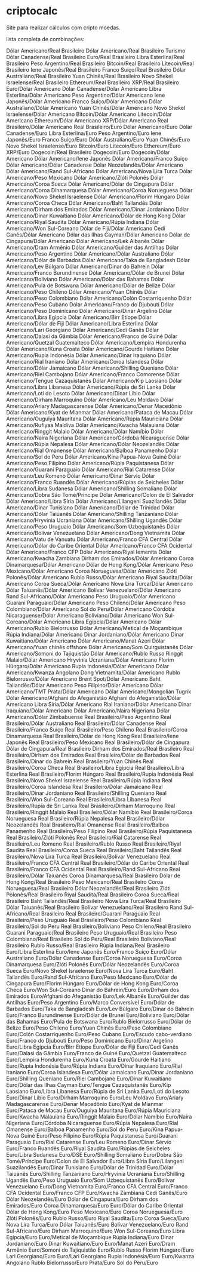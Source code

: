 # criptocalc
Site para realizar cálculos com cripto moedas.  


lista completa de combinações: 

<USD-BRL>Dólar Americano/Real Brasileiro</USD-BRL>
<USD-BRLT>Dólar Americano/Real Brasileiro Turismo</USD-BRLT>
<CAD-BRL>Dólar Canadense/Real Brasileiro</CAD-BRL>
<EUR-BRL>Euro/Real Brasileiro</EUR-BRL>
<GBP-BRL>Libra Esterlina/Real Brasileiro</GBP-BRL>
<ARS-BRL>Peso Argentino/Real Brasileiro</ARS-BRL>
<BTC-BRL>Bitcoin/Real Brasileiro</BTC-BRL>
<LTC-BRL>Litecoin/Real Brasileiro</LTC-BRL>
<JPY-BRL>Iene Japonês/Real Brasileiro</JPY-BRL>
<CHF-BRL>Franco Suíço/Real Brasileiro</CHF-BRL>
<AUD-BRL>Dólar Australiano/Real Brasileiro</AUD-BRL>
<CNY-BRL>Yuan Chinês/Real Brasileiro</CNY-BRL>
<ILS-BRL>Novo Shekel Israelense/Real Brasileiro</ILS-BRL>
<ETH-BRL>Ethereum/Real Brasileiro</ETH-BRL>
<XRP-BRL>XRP/Real Brasileiro</XRP-BRL>
<EUR-USD>Euro/Dólar Americano</EUR-USD>
<CAD-USD>Dólar Canadense/Dólar Americano</CAD-USD>
<GBP-USD>Libra Esterlina/Dólar Americano</GBP-USD>
<ARS-USD>Peso Argentino/Dólar Americano</ARS-USD>
<JPY-USD>Iene Japonês/Dólar Americano</JPY-USD>
<CHF-USD>Franco Suíço/Dólar Americano</CHF-USD>
<AUD-USD>Dólar Australiano/Dólar Americano</AUD-USD>
<CNY-USD>Yuan Chinês/Dólar Americano</CNY-USD>
<ILS-USD>Novo Shekel Israelense/Dólar Americano</ILS-USD>
<BTC-USD>Bitcoin/Dólar Americano</BTC-USD>
<LTC-USD>Litecoin/Dólar Americano</LTC-USD>
<ETH-USD>Ethereum/Dólar Americano</ETH-USD>
<XRP-USD>XRP/Dólar Americano</XRP-USD>
<BRL-USD>Real Brasileiro/Dólar Americano</BRL-USD>
<BRL-EUR>Real Brasileiro/Euro</BRL-EUR>
<USD-EUR>Dólar Americano/Euro</USD-EUR>
<CAD-EUR>Dólar Canadense/Euro</CAD-EUR>
<GBP-EUR>Libra Esterlina/Euro</GBP-EUR>
<ARS-EUR>Peso Argentino/Euro</ARS-EUR>
<JPY-EUR>Iene Japonês/Euro</JPY-EUR>
<CHF-EUR>Franco Suíço/Euro</CHF-EUR>
<AUD-EUR>Dólar Australiano/Euro</AUD-EUR>
<CNY-EUR>Yuan Chinês/Euro</CNY-EUR>
<ILS-EUR>Novo Shekel Israelense/Euro</ILS-EUR>
<BTC-EUR>Bitcoin/Euro</BTC-EUR>
<LTC-EUR>Litecoin/Euro</LTC-EUR>
<ETH-EUR>Ethereum/Euro</ETH-EUR>
<XRP-EUR>XRP/Euro</XRP-EUR>
<DOGE-BRL>Dogecoin/Real Brasileiro</DOGE-BRL>
<DOGE-EUR>Dogecoin/Euro</DOGE-EUR>
<DOGE-USD>Dogecoin/Dólar Americano</DOGE-USD>
<USD-JPY>Dólar Americano/Iene Japonês</USD-JPY>
<USD-CHF>Dólar Americano/Franco Suíço</USD-CHF>
<USD-CAD>Dólar Americano/Dólar Canadense</USD-CAD>
<NZD-USD>Dólar Neozelandês/Dólar Americano</NZD-USD>
<USD-ZAR>Dólar Americano/Rand Sul-Africano</USD-ZAR>
<USD-TRY>Dólar Americano/Nova Lira Turca</USD-TRY>
<USD-MXN>Dólar Americano/Peso Mexicano</USD-MXN>
<USD-PLN>Dólar Americano/Zlóti Polonês</USD-PLN>
<USD-SEK>Dólar Americano/Coroa Sueca</USD-SEK>
<USD-SGD>Dólar Americano/Dólar de Cingapura</USD-SGD>
<USD-DKK>Dólar Americano/Coroa Dinamarquesa</USD-DKK>
<USD-NOK>Dólar Americano/Coroa Norueguesa</USD-NOK>
<USD-ILS>Dólar Americano/Novo Shekel Israelense</USD-ILS>
<USD-HUF>Dólar Americano/Florim Húngaro</USD-HUF>
<USD-CZK>Dólar Americano/Coroa Checa</USD-CZK>
<USD-THB>Dólar Americano/Baht Tailandês</USD-THB>
<USD-AED>Dólar Americano/Dirham dos Emirados</USD-AED>
<USD-JOD>Dólar Americano/Dinar Jordaniano</USD-JOD>
<USD-KWD>Dólar Americano/Dinar Kuwaitiano</USD-KWD>
<USD-HKD>Dólar Americano/Dólar de Hong Kong</USD-HKD>
<USD-SAR>Dólar Americano/Riyal Saudita</USD-SAR>
<USD-INR>Dólar Americano/Rúpia Indiana</USD-INR>
<USD-KRW>Dólar Americano/Won Sul-Coreano</USD-KRW>
<FJD-USD>Dólar de Fiji/Dólar Americano</FJD-USD>
<GHS-USD>Cedi Ganês/Dólar Americano</GHS-USD>
<KYD-USD>Dólar das Ilhas Cayman/Dólar Americano</KYD-USD>
<SGD-USD>Dólar de Cingapura/Dólar Americano</SGD-USD>
<USD-ALL>Dólar Americano/Lek Albanês</USD-ALL>
<USD-AMD>Dólar Americano/Dram Armênio</USD-AMD>
<USD-ANG>Dólar Americano/Guilder das Antilhas</USD-ANG>
<USD-ARS>Dólar Americano/Peso Argentino</USD-ARS>
<USD-AUD>Dólar Americano/Dólar Australiano</USD-AUD>
<USD-BBD>Dólar Americano/Dólar de Barbados</USD-BBD>
<USD-BDT>Dólar Americano/Taka de Bangladesh</USD-BDT>
<USD-BGN>Dólar Americano/Lev Búlgaro</USD-BGN>
<USD-BHD>Dólar Americano/Dinar do Bahrein</USD-BHD>
<USD-BIF>Dólar Americano/Franco Burundinense</USD-BIF>
<USD-BND>Dólar Americano/Dólar de Brunei</USD-BND>
<USD-BOB>Dólar Americano/Boliviano</USD-BOB>
<USD-BSD>Dólar Americano/Dólar das Bahamas</USD-BSD>
<USD-BWP>Dólar Americano/Pula de Botswana</USD-BWP>
<USD-BZD>Dólar Americano/Dólar de Belize</USD-BZD>
<USD-CLP>Dólar Americano/Peso Chileno</USD-CLP>
<USD-CNY>Dólar Americano/Yuan Chinês</USD-CNY>
<USD-COP>Dólar Americano/Peso Colombiano</USD-COP>
<USD-CRC>Dólar Americano/Colón Costarriquenho</USD-CRC>
<USD-CUP>Dólar Americano/Peso Cubano</USD-CUP>
<USD-DJF>Dólar Americano/Franco do Djubouti</USD-DJF>
<USD-DOP>Dólar Americano/Peso Dominicano</USD-DOP>
<USD-DZD>Dólar Americano/Dinar Argelino</USD-DZD>
<USD-EGP>Dólar Americano/Libra Egípcia</USD-EGP>
<USD-ETB>Dólar Americano/Birr Etíope</USD-ETB>
<USD-FJD>Dólar Americano/Dólar de Fiji</USD-FJD>
<USD-GBP>Dólar Americano/Libra Esterlina</USD-GBP>
<USD-GEL>Dólar Americano/Lari Georgiano</USD-GEL>
<USD-GHS>Dólar Americano/Cedi Ganês</USD-GHS>
<USD-GMD>Dólar Americano/Dalasi da Gâmbia</USD-GMD>
<USD-GNF>Dólar Americano/Franco de Guiné</USD-GNF>
<USD-GTQ>Dólar Americano/Quetzal Guatemalteco</USD-GTQ>
<USD-HNL>Dólar Americano/Lempira Hondurenha</USD-HNL>
<USD-HRK>Dólar Americano/Kuna Croata</USD-HRK>
<USD-HTG>Dólar Americano/Gourde Haitiano</USD-HTG>
<USD-IDR>Dólar Americano/Rupia Indonésia</USD-IDR>
<USD-IQD>Dólar Americano/Dinar Iraquiano</USD-IQD>
<USD-IRR>Dólar Americano/Rial Iraniano</USD-IRR>
<USD-ISK>Dólar Americano/Coroa Islandesa</USD-ISK>
<USD-JMD>Dólar Americano/Dólar Jamaicano</USD-JMD>
<USD-KES>Dólar Americano/Shilling Queniano</USD-KES>
<USD-KHR>Dólar Americano/Riel Cambojano</USD-KHR>
<USD-KMF>Dólar Americano/Franco Comorense</USD-KMF>
<USD-KZT>Dólar Americano/Tengue Cazaquistanês</USD-KZT>
<USD-LAK>Dólar Americano/Kip Laosiano</USD-LAK>
<USD-LBP>Dólar Americano/Libra Libanesa</USD-LBP>
<USD-LKR>Dólar Americano/Rúpia de Sri Lanka</USD-LKR>
<USD-LSL>Dólar Americano/Loti do Lesoto</USD-LSL>
<USD-LYD>Dólar Americano/Dinar Líbio</USD-LYD>
<USD-MAD>Dólar Americano/Dirham Marroquino</USD-MAD>
<USD-MDL>Dólar Americano/Leu Moldavo</USD-MDL>
<USD-MGA>Dólar Americano/Ariary Madagascarense</USD-MGA>
<USD-MKD>Dólar Americano/Denar Macedônio</USD-MKD>
<USD-MMK>Dólar Americano/Kyat de Mianmar</USD-MMK>
<USD-MOP>Dólar Americano/Pataca de Macau</USD-MOP>
<USD-MRO>Dólar Americano/Ouguiya Mauritana</USD-MRO>
<USD-MUR>Dólar Americano/Rúpia Mauriciana</USD-MUR>
<USD-MVR>Dólar Americano/Rufiyaa Maldiva</USD-MVR>
<USD-MWK>Dólar Americano/Kwacha Malauiana</USD-MWK>
<USD-MYR>Dólar Americano/Ringgit Malaio</USD-MYR>
<USD-NAD>Dólar Americano/Dólar Namíbio</USD-NAD>
<USD-NGN>Dólar Americano/Naira Nigeriana</USD-NGN>
<USD-NIO>Dólar Americano/Córdoba Nicaraguense</USD-NIO>
<USD-NPR>Dólar Americano/Rúpia Nepalesa</USD-NPR>
<USD-NZD>Dólar Americano/Dólar Neozelandês</USD-NZD>
<USD-OMR>Dólar Americano/Rial Omanense</USD-OMR>
<USD-PAB>Dólar Americano/Balboa Panamenho</USD-PAB>
<USD-PEN>Dólar Americano/Sol do Peru</USD-PEN>
<USD-PGK>Dólar Americano/Kina Papua-Nova Guiné</USD-PGK>
<USD-PHP>Dólar Americano/Peso Filipino</USD-PHP>
<USD-PKR>Dólar Americano/Rúpia Paquistanesa</USD-PKR>
<USD-PYG>Dólar Americano/Guarani Paraguaio</USD-PYG>
<USD-QAR>Dólar Americano/Rial Catarense</USD-QAR>
<USD-RON>Dólar Americano/Leu Romeno</USD-RON>
<USD-RSD>Dólar Americano/Dinar Sérvio</USD-RSD>
<USD-RWF>Dólar Americano/Franco Ruandês</USD-RWF>
<USD-SCR>Dólar Americano/Rúpias de Seicheles</USD-SCR>
<USD-SDG>Dólar Americano/Libra Sudanesa</USD-SDG>
<USD-SOS>Dólar Americano/Shilling Somaliano</USD-SOS>
<USD-STD>Dólar Americano/Dobra São Tomé/Príncipe</USD-STD>
<USD-SVC>Dólar Americano/Colon de El Salvador</USD-SVC>
<USD-SYP>Dólar Americano/Libra Síria</USD-SYP>
<USD-SZL>Dólar Americano/Lilangeni Suazilandês</USD-SZL>
<USD-TND>Dólar Americano/Dinar Tunisiano</USD-TND>
<USD-TTD>Dólar Americano/Dólar de Trinidad</USD-TTD>
<USD-TWD>Dólar Americano/Dólar Taiuanês</USD-TWD>
<USD-TZS>Dólar Americano/Shilling Tanzaniano</USD-TZS>
<USD-UAH>Dólar Americano/Hryvinia Ucraniana</USD-UAH>
<USD-UGX>Dólar Americano/Shilling Ugandês</USD-UGX>
<USD-UYU>Dólar Americano/Peso Uruguaio</USD-UYU>
<USD-UZS>Dólar Americano/Som Uzbequistanês</USD-UZS>
<USD-VEF>Dólar Americano/Bolívar Venezuelano</USD-VEF>
<USD-VND>Dólar Americano/Dong Vietnamita</USD-VND>
<USD-VUV>Dólar Americano/Vatu de Vanuatu</USD-VUV>
<USD-XAF>Dólar Americano/Franco CFA Central</USD-XAF>
<USD-XCD>Dólar Americano/Dólar do Caribe Oriental</USD-XCD>
<USD-XOF>Dólar Americano/Franco CFA Ocidental</USD-XOF>
<USD-XPF>Dólar Americano/Franco CFP</USD-XPF>
<USD-YER>Dólar Americano/Riyal Iemenita</USD-YER>
<USD-ZMK>Dólar Americano/Kwacha Zambiana</USD-ZMK>
<AED-USD>Dirham dos Emirados/Dólar Americano</AED-USD>
<DKK-USD>Coroa Dinamarquesa/Dólar Americano</DKK-USD>
<HKD-USD>Dólar de Hong Kong/Dólar Americano</HKD-USD>
<MXN-USD>Peso Mexicano/Dólar Americano</MXN-USD>
<NOK-USD>Coroa Norueguesa/Dólar Americano</NOK-USD>
<PLN-USD>Zlóti Polonês/Dólar Americano</PLN-USD>
<RUB-USD>Rublo Russo/Dólar Americano</RUB-USD>
<SAR-USD>Riyal Saudita/Dólar Americano</SAR-USD>
<SEK-USD>Coroa Sueca/Dólar Americano</SEK-USD>
<TRY-USD>Nova Lira Turca/Dólar Americano</TRY-USD>
<TWD-USD>Dólar Taiuanês/Dólar Americano</TWD-USD>
<VEF-USD>Bolívar Venezuelano/Dólar Americano</VEF-USD>
<ZAR-USD>Rand Sul-Africano/Dólar Americano</ZAR-USD>
<UYU-USD>Peso Uruguaio/Dólar Americano</UYU-USD>
<PYG-USD>Guarani Paraguaio/Dólar Americano</PYG-USD>
<CLP-USD>Peso Chileno/Dólar Americano</CLP-USD>
<COP-USD>Peso Colombiano/Dólar Americano</COP-USD>
<PEN-USD>Sol do Peru/Dólar Americano</PEN-USD>
<NIO-USD>Córdoba Nicaraguense/Dólar Americano</NIO-USD>
<BOB-USD>Boliviano/Dólar Americano</BOB-USD>
<KRW-USD>Won Sul-Coreano/Dólar Americano</KRW-USD>
<EGP-USD>Libra Egípcia/Dólar Americano</EGP-USD>
<USD-BYN>Dólar Americano/Rublo Bielorrusso</USD-BYN>
<USD-MZN>Dólar Americano/Metical de Moçambique</USD-MZN>
<INR-USD>Rúpia Indiana/Dólar Americano</INR-USD>
<JOD-USD>Dinar Jordaniano/Dólar Americano</JOD-USD>
<KWD-USD>Dinar Kuwaitiano/Dólar Americano</KWD-USD>
<USD-AZN>Dólar Americano/Manat Azeri</USD-AZN>
<USD-CNH>Dólar Americano/Yuan chinês offshore</USD-CNH>
<USD-KGS>Dólar Americano/Som Quirguistanês</USD-KGS>
<USD-TJS>Dólar Americano/Somoni do Tajiquistão</USD-TJS>
<USD-RUB>Dólar Americano/Rublo Russo</USD-RUB>
<MYR-USD>Ringgit Malaio/Dólar Americano</MYR-USD>
<UAH-USD>Hryvinia Ucraniana/Dólar Americano</UAH-USD>
<HUF-USD>Florim Húngaro/Dólar Americano</HUF-USD>
<IDR-USD>Rupia Indonésia/Dólar Americano</IDR-USD>
<USD-AOA>Dólar Americano/Kwanza Angolano</USD-AOA>
<VND-USD>Dong Vietnamita/Dólar Americano</VND-USD>
<BYN-USD>Rublo Bielorrusso/Dólar Americano</BYN-USD>
<XBR-USD>Brent Spot/Dólar Americano</XBR-USD>
<THB-USD>Baht Tailandês/Dólar Americano</THB-USD>
<PHP-USD>Peso Filipino/Dólar Americano</PHP-USD>
<USD-TMT>Dólar Americano/TMT</USD-TMT>
<XAGG-USD>Prata/Dólar Americano</XAGG-USD>
<USD-MNT>Dólar Americano/Mongolian Tugrik</USD-MNT>
<USD-AFN>Dólar Americano/Afghani do Afeganistão</USD-AFN>
<AFN-USD>Afghani do Afeganistão/Dólar Americano</AFN-USD>
<SYP-USD>Libra Síria/Dólar Americano</SYP-USD>
<IRR-USD>Rial Iraniano/Dólar Americano</IRR-USD>
<IQD-USD>Dinar Iraquiano/Dólar Americano</IQD-USD>
<USD-NGNI>Dólar Americano/Naira Nigeriana</USD-NGNI>
<USD-ZWL>Dólar Americano/Dólar Zimbabuense</USD-ZWL>
<BRL-ARS>Real Brasileiro/Peso Argentino</BRL-ARS>
<BRL-AUD>Real Brasileiro/Dólar Australiano</BRL-AUD>
<BRL-CAD>Real Brasileiro/Dólar Canadense</BRL-CAD>
<BRL-CHF>Real Brasileiro/Franco Suíço</BRL-CHF>
<BRL-CLP>Real Brasileiro/Peso Chileno</BRL-CLP>
<BRL-DKK>Real Brasileiro/Coroa Dinamarquesa</BRL-DKK>
<BRL-HKD>Real Brasileiro/Dólar de Hong Kong</BRL-HKD>
<BRL-JPY>Real Brasileiro/Iene Japonês</BRL-JPY>
<BRL-MXN>Real Brasileiro/Peso Mexicano</BRL-MXN>
<BRL-SGD>Real Brasileiro/Dólar de Cingapura</BRL-SGD>
<SGD-BRL>Dólar de Cingapura/Real Brasileiro</SGD-BRL>
<AED-BRL>Dirham dos Emirados/Real Brasileiro</AED-BRL>
<BRL-AED>Real Brasileiro/Dirham dos Emirados</BRL-AED>
<BRL-BBD>Real Brasileiro/Dólar de Barbados</BRL-BBD>
<BRL-BHD>Real Brasileiro/Dinar do Bahrein</BRL-BHD>
<BRL-CNY>Real Brasileiro/Yuan Chinês</BRL-CNY>
<BRL-CZK>Real Brasileiro/Coroa Checa</BRL-CZK>
<BRL-EGP>Real Brasileiro/Libra Egípcia</BRL-EGP>
<BRL-GBP>Real Brasileiro/Libra Esterlina</BRL-GBP>
<BRL-HUF>Real Brasileiro/Florim Húngaro</BRL-HUF>
<BRL-IDR>Real Brasileiro/Rupia Indonésia</BRL-IDR>
<BRL-ILS>Real Brasileiro/Novo Shekel Israelense</BRL-ILS>
<BRL-INR>Real Brasileiro/Rúpia Indiana</BRL-INR>
<BRL-ISK>Real Brasileiro/Coroa Islandesa</BRL-ISK>
<BRL-JMD>Real Brasileiro/Dólar Jamaicano</BRL-JMD>
<BRL-JOD>Real Brasileiro/Dinar Jordaniano</BRL-JOD>
<BRL-KES>Real Brasileiro/Shilling Queniano</BRL-KES>
<BRL-KRW>Real Brasileiro/Won Sul-Coreano</BRL-KRW>
<BRL-LBP>Real Brasileiro/Libra Libanesa</BRL-LBP>
<BRL-LKR>Real Brasileiro/Rúpia de Sri Lanka</BRL-LKR>
<BRL-MAD>Real Brasileiro/Dirham Marroquino</BRL-MAD>
<BRL-MYR>Real Brasileiro/Ringgit Malaio</BRL-MYR>
<BRL-NAD>Real Brasileiro/Dólar Namíbio</BRL-NAD>
<BRL-NOK>Real Brasileiro/Coroa Norueguesa</BRL-NOK>
<BRL-NPR>Real Brasileiro/Rúpia Nepalesa</BRL-NPR>
<BRL-NZD>Real Brasileiro/Dólar Neozelandês</BRL-NZD>
<BRL-OMR>Real Brasileiro/Rial Omanense</BRL-OMR>
<BRL-PAB>Real Brasileiro/Balboa Panamenho</BRL-PAB>
<BRL-PHP>Real Brasileiro/Peso Filipino</BRL-PHP>
<BRL-PKR>Real Brasileiro/Rúpia Paquistanesa</BRL-PKR>
<BRL-PLN>Real Brasileiro/Zlóti Polonês</BRL-PLN>
<BRL-QAR>Real Brasileiro/Rial Catarense</BRL-QAR>
<BRL-RON>Real Brasileiro/Leu Romeno</BRL-RON>
<BRL-RUB>Real Brasileiro/Rublo Russo</BRL-RUB>
<BRL-SAR>Real Brasileiro/Riyal Saudita</BRL-SAR>
<BRL-SEK>Real Brasileiro/Coroa Sueca</BRL-SEK>
<BRL-THB>Real Brasileiro/Baht Tailandês</BRL-THB>
<BRL-TRY>Real Brasileiro/Nova Lira Turca</BRL-TRY>
<BRL-VEF>Real Brasileiro/Bolívar Venezuelano</BRL-VEF>
<BRL-XAF>Real Brasileiro/Franco CFA Central</BRL-XAF>
<BRL-XCD>Real Brasileiro/Dólar do Caribe Oriental</BRL-XCD>
<BRL-XOF>Real Brasileiro/Franco CFA Ocidental</BRL-XOF>
<BRL-ZAR>Real Brasileiro/Rand Sul-Africano</BRL-ZAR>
<BRL-TWD>Real Brasileiro/Dólar Taiuanês</BRL-TWD>
<DKK-BRL>Coroa Dinamarquesa/Real Brasileiro</DKK-BRL>
<HKD-BRL>Dólar de Hong Kong/Real Brasileiro</HKD-BRL>
<MXN-BRL>Peso Mexicano/Real Brasileiro</MXN-BRL>
<NOK-BRL>Coroa Norueguesa/Real Brasileiro</NOK-BRL>
<NZD-BRL>Dólar Neozelandês/Real Brasileiro</NZD-BRL>
<PLN-BRL>Zlóti Polonês/Real Brasileiro</PLN-BRL>
<SAR-BRL>Riyal Saudita/Real Brasileiro</SAR-BRL>
<SEK-BRL>Coroa Sueca/Real Brasileiro</SEK-BRL>
<THB-BRL>Baht Tailandês/Real Brasileiro</THB-BRL>
<TRY-BRL>Nova Lira Turca/Real Brasileiro</TRY-BRL>
<TWD-BRL>Dólar Taiuanês/Real Brasileiro</TWD-BRL>
<VEF-BRL>Bolívar Venezuelano/Real Brasileiro</VEF-BRL>
<ZAR-BRL>Rand Sul-Africano/Real Brasileiro</ZAR-BRL>
<BRL-PYG>Real Brasileiro/Guarani Paraguaio</BRL-PYG>
<BRL-UYU>Real Brasileiro/Peso Uruguaio</BRL-UYU>
<BRL-COP>Real Brasileiro/Peso Colombiano</BRL-COP>
<BRL-PEN>Real Brasileiro/Sol do Peru</BRL-PEN>
<BRL-BOB>Real Brasileiro/Boliviano</BRL-BOB>
<CLP-BRL>Peso Chileno/Real Brasileiro</CLP-BRL>
<PYG-BRL>Guarani Paraguaio/Real Brasileiro</PYG-BRL>
<UYU-BRL>Peso Uruguaio/Real Brasileiro</UYU-BRL>
<COP-BRL>Peso Colombiano/Real Brasileiro</COP-BRL>
<PEN-BRL>Sol do Peru/Real Brasileiro</PEN-BRL>
<BOB-BRL>Boliviano/Real Brasileiro</BOB-BRL>
<RUB-BRL>Rublo Russo/Real Brasileiro</RUB-BRL>
<INR-BRL>Rúpia Indiana/Real Brasileiro</INR-BRL>
<EUR-GBP>Euro/Libra Esterlina</EUR-GBP>
<EUR-JPY>Euro/Iene Japonês</EUR-JPY>
<EUR-CHF>Euro/Franco Suíço</EUR-CHF>
<EUR-AUD>Euro/Dólar Australiano</EUR-AUD>
<EUR-CAD>Euro/Dólar Canadense</EUR-CAD>
<EUR-NOK>Euro/Coroa Norueguesa</EUR-NOK>
<EUR-DKK>Euro/Coroa Dinamarquesa</EUR-DKK>
<EUR-PLN>Euro/Zlóti Polonês</EUR-PLN>
<EUR-NZD>Euro/Dólar Neozelandês</EUR-NZD>
<EUR-SEK>Euro/Coroa Sueca</EUR-SEK>
<EUR-ILS>Euro/Novo Shekel Israelense</EUR-ILS>
<EUR-TRY>Euro/Nova Lira Turca</EUR-TRY>
<EUR-THB>Euro/Baht Tailandês</EUR-THB>
<EUR-ZAR>Euro/Rand Sul-Africano</EUR-ZAR>
<EUR-MXN>Euro/Peso Mexicano</EUR-MXN>
<EUR-SGD>Euro/Dólar de Cingapura</EUR-SGD>
<EUR-HUF>Euro/Florim Húngaro</EUR-HUF>
<EUR-HKD>Euro/Dólar de Hong Kong</EUR-HKD>
<EUR-CZK>Euro/Coroa Checa</EUR-CZK>
<EUR-KRW>Euro/Won Sul-Coreano</EUR-KRW>
<BHD-EUR>Dinar do Bahrein/Euro</BHD-EUR>
<EUR-AED>Euro/Dirham dos Emirados</EUR-AED>
<EUR-AFN>Euro/Afghani do Afeganistão</EUR-AFN>
<EUR-ALL>Euro/Lek Albanês</EUR-ALL>
<EUR-ANG>Euro/Guilder das Antilhas</EUR-ANG>
<EUR-ARS>Euro/Peso Argentino</EUR-ARS>
<EUR-BAM>Euro/Marco Conversível</EUR-BAM>
<EUR-BBD>Euro/Dólar de Barbados</EUR-BBD>
<EUR-BDT>Euro/Taka de Bangladesh</EUR-BDT>
<EUR-BGN>Euro/Lev Búlgaro</EUR-BGN>
<EUR-BHD>Euro/Dinar do Bahrein</EUR-BHD>
<EUR-BIF>Euro/Franco Burundinense</EUR-BIF>
<EUR-BND>Euro/Dólar de Brunei</EUR-BND>
<EUR-BOB>Euro/Boliviano</EUR-BOB>
<EUR-BSD>Euro/Dólar das Bahamas</EUR-BSD>
<EUR-BWP>Euro/Pula de Botswana</EUR-BWP>
<EUR-BYN>Euro/Rublo Bielorrusso</EUR-BYN>
<EUR-BZD>Euro/Dólar de Belize</EUR-BZD>
<EUR-CLP>Euro/Peso Chileno</EUR-CLP>
<EUR-CNY>Euro/Yuan Chinês</EUR-CNY>
<EUR-COP>Euro/Peso Colombiano</EUR-COP>
<EUR-CRC>Euro/Colón Costarriquenho</EUR-CRC>
<EUR-CUP>Euro/Peso Cubano</EUR-CUP>
<EUR-CVE>Euro/Escudo cabo-verdiano</EUR-CVE>
<EUR-DJF>Euro/Franco do Djubouti</EUR-DJF>
<EUR-DOP>Euro/Peso Dominicano</EUR-DOP>
<EUR-DZD>Euro/Dinar Argelino</EUR-DZD>
<EUR-EGP>Euro/Libra Egípcia</EUR-EGP>
<EUR-ETB>Euro/Birr Etíope</EUR-ETB>
<EUR-FJD>Euro/Dólar de Fiji</EUR-FJD>
<EUR-GHS>Euro/Cedi Ganês</EUR-GHS>
<EUR-GMD>Euro/Dalasi da Gâmbia</EUR-GMD>
<EUR-GNF>Euro/Franco de Guiné</EUR-GNF>
<EUR-GTQ>Euro/Quetzal Guatemalteco</EUR-GTQ>
<EUR-HNL>Euro/Lempira Hondurenha</EUR-HNL>
<EUR-HRK>Euro/Kuna Croata</EUR-HRK>
<EUR-HTG>Euro/Gourde Haitiano</EUR-HTG>
<EUR-IDR>Euro/Rupia Indonésia</EUR-IDR>
<EUR-INR>Euro/Rúpia Indiana</EUR-INR>
<EUR-IQD>Euro/Dinar Iraquiano</EUR-IQD>
<EUR-IRR>Euro/Rial Iraniano</EUR-IRR>
<EUR-ISK>Euro/Coroa Islandesa</EUR-ISK>
<EUR-JMD>Euro/Dólar Jamaicano</EUR-JMD>
<EUR-JOD>Euro/Dinar Jordaniano</EUR-JOD>
<EUR-KES>Euro/Shilling Queniano</EUR-KES>
<EUR-KHR>Euro/Riel Cambojano</EUR-KHR>
<EUR-KWD>Euro/Dinar Kuwaitiano</EUR-KWD>
<EUR-KYD>Euro/Dólar das Ilhas Cayman</EUR-KYD>
<EUR-KZT>Euro/Tengue Cazaquistanês</EUR-KZT>
<EUR-LAK>Euro/Kip Laosiano</EUR-LAK>
<EUR-LBP>Euro/Libra Libanesa</EUR-LBP>
<EUR-LKR>Euro/Rúpia de Sri Lanka</EUR-LKR>
<EUR-LSL>Euro/Loti do Lesoto</EUR-LSL>
<EUR-LYD>Euro/Dinar Líbio</EUR-LYD>
<EUR-MAD>Euro/Dirham Marroquino</EUR-MAD>
<EUR-MDL>Euro/Leu Moldavo</EUR-MDL>
<EUR-MGA>Euro/Ariary Madagascarense</EUR-MGA>
<EUR-MKD>Euro/Denar Macedônio</EUR-MKD>
<EUR-MMK>Euro/Kyat de Mianmar</EUR-MMK>
<EUR-MOP>Euro/Pataca de Macau</EUR-MOP>
<EUR-MRO>Euro/Ouguiya Mauritana</EUR-MRO>
<EUR-MUR>Euro/Rúpia Mauriciana</EUR-MUR>
<EUR-MWK>Euro/Kwacha Malauiana</EUR-MWK>
<EUR-MYR>Euro/Ringgit Malaio</EUR-MYR>
<EUR-NAD>Euro/Dólar Namíbio</EUR-NAD>
<EUR-NGN>Euro/Naira Nigeriana</EUR-NGN>
<EUR-NIO>Euro/Córdoba Nicaraguense</EUR-NIO>
<EUR-NPR>Euro/Rúpia Nepalesa</EUR-NPR>
<EUR-OMR>Euro/Rial Omanense</EUR-OMR>
<EUR-PAB>Euro/Balboa Panamenho</EUR-PAB>
<EUR-PEN>Euro/Sol do Peru</EUR-PEN>
<EUR-PGK>Euro/Kina Papua-Nova Guiné</EUR-PGK>
<EUR-PHP>Euro/Peso Filipino</EUR-PHP>
<EUR-PKR>Euro/Rúpia Paquistanesa</EUR-PKR>
<EUR-PYG>Euro/Guarani Paraguaio</EUR-PYG>
<EUR-QAR>Euro/Rial Catarense</EUR-QAR>
<EUR-RON>Euro/Leu Romeno</EUR-RON>
<EUR-RSD>Euro/Dinar Sérvio</EUR-RSD>
<EUR-RWF>Euro/Franco Ruandês</EUR-RWF>
<EUR-SAR>Euro/Riyal Saudita</EUR-SAR>
<EUR-SCR>Euro/Rúpias de Seicheles</EUR-SCR>
<EUR-SDG>Euro/Libra Sudanesa</EUR-SDG>
<EUR-SDR>Euro/DSE</EUR-SDR>
<EUR-SOS>Euro/Shilling Somaliano</EUR-SOS>
<EUR-STD>Euro/Dobra São Tomé/Príncipe</EUR-STD>
<EUR-SVC>Euro/Colon de El Salvador</EUR-SVC>
<EUR-SYP>Euro/Libra Síria</EUR-SYP>
<EUR-SZL>Euro/Lilangeni Suazilandês</EUR-SZL>
<EUR-TND>Euro/Dinar Tunisiano</EUR-TND>
<EUR-TTD>Euro/Dólar de Trinidad</EUR-TTD>
<EUR-TWD>Euro/Dólar Taiuanês</EUR-TWD>
<EUR-TZS>Euro/Shilling Tanzaniano</EUR-TZS>
<EUR-UAH>Euro/Hryvinia Ucraniana</EUR-UAH>
<EUR-UGX>Euro/Shilling Ugandês</EUR-UGX>
<EUR-UYU>Euro/Peso Uruguaio</EUR-UYU>
<EUR-UZS>Euro/Som Uzbequistanês</EUR-UZS>
<EUR-VEF>Euro/Bolívar Venezuelano</EUR-VEF>
<EUR-VND>Euro/Dong Vietnamita</EUR-VND>
<EUR-XAF>Euro/Franco CFA Central</EUR-XAF>
<EUR-XOF>Euro/Franco CFA Ocidental</EUR-XOF>
<EUR-XPF>Euro/Franco CFP</EUR-XPF>
<EUR-ZMK>Euro/Kwacha Zambiana</EUR-ZMK>
<GHS-EUR>Cedi Ganês/Euro</GHS-EUR>
<NZD-EUR>Dólar Neozelandês/Euro</NZD-EUR>
<SGD-EUR>Dólar de Cingapura/Euro</SGD-EUR>
<AED-EUR>Dirham dos Emirados/Euro</AED-EUR>
<DKK-EUR>Coroa Dinamarquesa/Euro</DKK-EUR>
<EUR-XCD>Euro/Dólar do Caribe Oriental</EUR-XCD>
<HKD-EUR>Dólar de Hong Kong/Euro</HKD-EUR>
<MXN-EUR>Peso Mexicano/Euro</MXN-EUR>
<NOK-EUR>Coroa Norueguesa/Euro</NOK-EUR>
<PLN-EUR>Zlóti Polonês/Euro</PLN-EUR>
<RUB-EUR>Rublo Russo/Euro</RUB-EUR>
<SAR-EUR>Riyal Saudita/Euro</SAR-EUR>
<SEK-EUR>Coroa Sueca/Euro</SEK-EUR>
<TRY-EUR>Nova Lira Turca/Euro</TRY-EUR>
<TWD-EUR>Dólar Taiuanês/Euro</TWD-EUR>
<VEF-EUR>Bolívar Venezuelano/Euro</VEF-EUR>
<ZAR-EUR>Rand Sul-Africano/Euro</ZAR-EUR>
<MAD-EUR>Dirham Marroquino/Euro</MAD-EUR>
<KRW-EUR>Won Sul-Coreano/Euro</KRW-EUR>
<EGP-EUR>Libra Egípcia/Euro</EGP-EUR>
<EUR-MZN>Euro/Metical de Moçambique</EUR-MZN>
<INR-EUR>Rúpia Indiana/Euro</INR-EUR>
<JOD-EUR>Dinar Jordaniano/Euro</JOD-EUR>
<KWD-EUR>Dinar Kuwaitiano/Euro</KWD-EUR>
<EUR-AZN>Euro/Manat Azeri</EUR-AZN>
<EUR-AMD>Euro/Dram Armênio</EUR-AMD>
<EUR-TJS>Euro/Somoni do Tajiquistão</EUR-TJS>
<EUR-RUB>Euro/Rublo Russo</EUR-RUB>
<HUF-EUR>Florim Húngaro/Euro</HUF-EUR>
<GEL-EUR>Lari Georgiano/Euro</GEL-EUR>
<EUR-GEL>Euro/Lari Georgiano</EUR-GEL>
<IDR-EUR>Rupia Indonésia/Euro</IDR-EUR>
<EUR-AOA>Euro/Kwanza Angolano</EUR-AOA>
<BYN-EUR>Rublo Bielorrusso/Euro</BYN-EUR>
<XAGG-EUR>Prata/Euro</XAGG-EUR>
<PEN-EUR>Sol do Peru/Euro</PEN-EUR>
